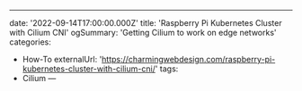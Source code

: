 ---
date: '2022-09-14T17:00:00.000Z'
title: 'Raspberry Pi Kubernetes Cluster with Cilium CNI'
ogSummary: 'Getting Cilium to work on edge networks'
categories:
  - How-To
externalUrl: 'https://charmingwebdesign.com/raspberry-pi-kubernetes-cluster-with-cilium-cni/'
tags:
  - Cilium
—

